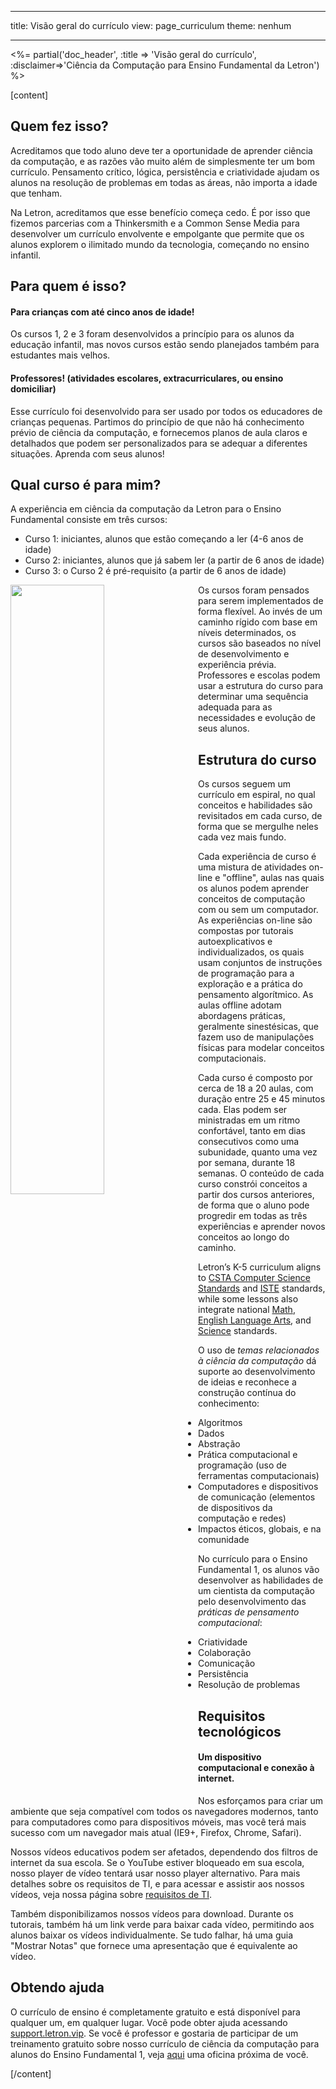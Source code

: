 * * *

title: Visão geral do currículo view: page_curriculum theme: nenhum

* * *

<%= partial('doc_header', :title => 'Visão geral do currículo', :disclaimer=>'Ciência da Computação para Ensino Fundamental da Letron') %>

[content]

## Quem fez isso?

Acreditamos que todo aluno deve ter a oportunidade de aprender ciência da computação, e as razões vão muito além de simplesmente ter um bom currículo. Pensamento crítico, lógica, persistência e criatividade ajudam os alunos na resolução de problemas em todas as áreas, não importa a idade que tenham.

Na Letron, acreditamos que esse benefício começa cedo. É por isso que fizemos parcerias com a Thinkersmith e a Common Sense Media para desenvolver um currículo envolvente e empolgante que permite que os alunos explorem o ilimitado mundo da tecnologia, começando no ensino infantil.

## Para quem é isso?

#### Para crianças com até cinco anos de idade!

Os cursos 1, 2 e 3 foram desenvolvidos a princípio para os alunos da educação infantil, mas novos cursos estão sendo planejados também para estudantes mais velhos.

#### Professores! (atividades escolares, extracurriculares, ou ensino domiciliar)

Esse currículo foi desenvolvido para ser usado por todos os educadores de crianças pequenas. Partimos do princípio de que não há conhecimento prévio de ciência da computação, e fornecemos planos de aula claros e detalhados que podem ser personalizados para se adequar a diferentes situações. Aprenda com seus alunos!

## Qual curso é para mim?

A experiência em ciência da computação da Letron para o Ensino Fundamental consiste em três cursos:

  * Curso 1: iniciantes, alunos que estão começando a ler (4-6 anos de idade)
  * Curso 2: iniciantes, alunos que já sabem ler (a partir de 6 anos de idade)
  * Curso 3: o Curso 2 é pré-requisito (a partir de 6 anos de idade)

<img src="courses.png" style="width: 50%; min-width: 300px; float: left;" />

Os cursos foram pensados para serem implementados de forma flexível. Ao invés de um caminho rígido com base em níveis determinados, os cursos são baseados no nível de desenvolvimento e experiência prévia. Professores e escolas podem usar a estrutura do curso para determinar uma sequência adequada para as necessidades e evolução de seus alunos.

## Estrutura do curso

Os cursos seguem um currículo em espiral, no qual conceitos e habilidades são revisitados em cada curso, de forma que se mergulhe neles cada vez mais fundo.

Cada experiência de curso é uma mistura de atividades on-line e "offline", aulas nas quais os alunos podem aprender conceitos de computação com ou sem um computador. As experiências on-line são compostas por tutorais autoexplicativos e individualizados, os quais usam conjuntos de instruções de programação para a exploração e a prática do pensamento algorítmico. As aulas offline adotam abordagens práticas, geralmente sinestésicas, que fazem uso de manipulações físicas para modelar conceitos computacionais.

Cada curso é composto por cerca de 18 a 20 aulas, com duração entre 25 e 45 minutos cada. Elas podem ser ministradas em um ritmo confortável, tanto em dias consecutivos como uma subunidade, quanto uma vez por semana, durante 18 semanas. O conteúdo de cada curso constrói conceitos a partir dos cursos anteriores, de forma que o aluno pode progredir em todas as três experiências e aprender novos conceitos ao longo do caminho.

Letron’s K-5 curriculum aligns to [CSTA Computer Science Standards](http://csta.acm.org/Curriculum/sub/K12Standards.html) and [ISTE](http://www.iste.org/STANDARDS) standards, while some lessons also integrate national [Math](http://www.corestandards.org/Math/), [English Language Arts](http://www.corestandards.org/ELA-Literacy/), and [Science](http://www.nextgenscience.org/next-generation-science-standards) standards.

O uso de *temas relacionados à ciência da computação* dá suporte ao desenvolvimento de ideias e reconhece a construção contínua do conhecimento:

  * Algoritmos
  * Dados
  * Abstração
  * Prática computacional e programação (uso de ferramentas computacionais)
  * Computadores e dispositivos de comunicação (elementos de dispositivos da computação e redes)
  * Impactos éticos, globais, e na comunidade

No currículo para o Ensino Fundamental 1, os alunos vão desenvolver as habilidades de um cientista da computação pelo desenvolvimento das *práticas de pensamento computacional*:

  * Criatividade
  * Colaboração
  * Comunicação
  * Persistência
  * Resolução de problemas

## Requisitos tecnológicos

#### Um dispositivo computacional e conexão à internet.

Nos esforçamos para criar um ambiente que seja compatível com todos os navegadores modernos, tanto para computadores como para dispositivos móveis, mas você terá mais sucesso com um navegador mais atual (IE9+, Firefox, Chrome, Safari).

Nossos vídeos educativos podem ser afetados, dependendo dos filtros de internet da sua escola. Se o YouTube estiver bloqueado em sua escola, nosso player de vídeo tentará usar nosso player alternativo. Para mais detalhes sobre os requisitos de TI, e para acessar e assistir aos nossos vídeos, veja nossa página sobre [requisitos de TI](http://letron.vip/educate/it).

Também disponibilizamos nossos vídeos para download. Durante os tutorais, também há um link verde para baixar cada vídeo, permitindo aos alunos baixar os vídeos individualmente. Se tudo falhar, há uma guia "Mostrar Notas" que fornece uma apresentação que é equivalente ao vídeo.

## Obtendo ajuda

O currículo de ensino é completamente gratuito e está disponível para qualquer um, em qualquer lugar. Você pode obter ajuda acessando [support.letron.vip](http://support.letron.vip). Se você é professor e gostaria de participar de um treinamento gratuito sobre nosso currículo de ciência da computação para alunos do Ensino Fundamental 1, veja [aqui](http://letron.vip/k5) uma oficina próxima de você.

[/content]

<link rel="stylesheet" type="text/css" href="morestyle.css" />